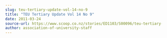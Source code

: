 ```yaml
---
slug: teu-tertiary-update-vol-14-no-9
title: "TEU Tertiary Update Vol 14 No 9"
date: 2011-03-24
source-url: https://www.scoop.co.nz/stories/ED1103/S00096/teu-tertiary-update-vol-14-no-9.htm
author: association-of-university-staff
---
```

